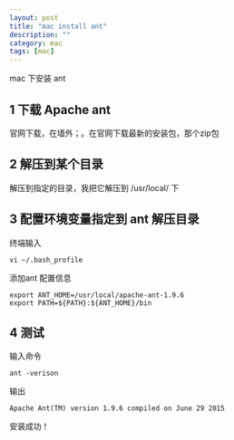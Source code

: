 ```yaml
---
layout: post
title: "mac install ant"
description: ""
category: mac
tags: [mac]
---
```


mac 下安装 ant

## 1 下载 Apache ant 

官网下载，在墙外；。在官网下载最新的安装包，那个zip包

## 2 解压到某个目录

解压到指定的目录，我把它解压到 /usr/local/ 下

## 3 配置环境变量指定到 ant 解压目录

终端输入

	vi ~/.bash_profile

添加ant 配置信息

	export ANT_HOME=/usr/local/apache-ant-1.9.6  
	export PATH=${PATH}:${ANT_HOME}/bin 

## 4 测试

输入命令 

	ant -verison


输出

	Apache Ant(TM) version 1.9.6 compiled on June 29 2015

安装成功！	


